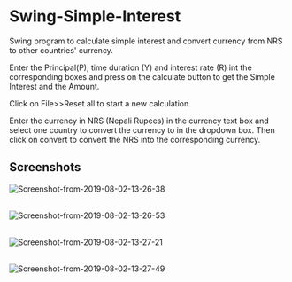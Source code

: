 # Swing-Simple-Interest
Swing program to calculate simple interest and convert currency from NRS to other countries' currency.

Enter the Principal(P), time duration (Y) and interest rate (R) int the corresponding boxes and press on the calculate button to get the Simple Interest and the Amount.

Click on File>>Reset all to start a new calculation.

Enter the currency in NRS (Nepali Rupees) in the currency text box and select one country to convert the currency to in the dropdown box. Then click on convert to convert the NRS into the corresponding currency.


## Screenshots

<img src="https://i.postimg.cc/d1rmq6Cn/Screenshot-from-2019-08-02-13-26-38.png" alt="Screenshot-from-2019-08-02-13-26-38"/></a><br/><br/>

<img src="https://i.postimg.cc/yxKhWRXK/Screenshot-from-2019-08-02-13-26-53.png" alt="Screenshot-from-2019-08-02-13-26-53"/></a><br/><br/>

<img src="https://i.postimg.cc/SRG69KDM/Screenshot-from-2019-08-02-13-27-21.png" alt="Screenshot-from-2019-08-02-13-27-21"/></a><br/><br/>

<img src="https://i.postimg.cc/1R0c2Ws3/Screenshot-from-2019-08-02-13-27-49.png" alt="Screenshot-from-2019-08-02-13-27-49"/></a><br/><br/>

